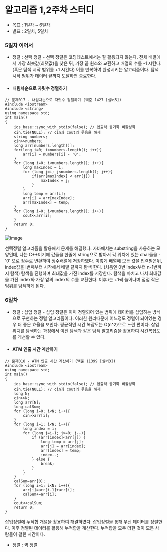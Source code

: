 # 알고리즘 1,2주차 스터디
- 목표 : 1일차 ~ 6일차
- 발표 : 2일차, 5일차
### 5일차 이어서
- 정렬 : 선택 정렬 - 선택 정렬은 코딩테스트에서는 잘 활용되지 않는다. 전체 배열에서 가장 최솟값(최댓값)을 찾은 뒤, 가장 끝 원소와 교환하고 배열의 수를 -1 시킨다. (혹은 탐색 시작 범위를 +1 시킨다) 이를 반복하여 완성시키는 알고리즘이다. 탐색 시작 범위가 데이터 끝까지 도달하면 종료한다.
- #### 내림차순으로 자릿수 정렬하기
```
// 문제017 - 내림차순으로 자릿수 정렬하기 (백준 1427 [실버5])
#include <iostream>
#include <string>
using namespace std;
int main()
{
    ios_base::sync_with_stdio(false); // 입출력 동기화 비활성화
    cin.tie(NULL); // cin과 cout의 묶음을 해제
    string numbers;
    cin>>numbers;
    long arr[numbers.length()];
    for(long i=0; i<numbers.length(); i++){
        arr[i] = numbers[i] - '0';
    }
    for (long i=0; i<numbers.length(); i++){
        long maxIndex = i;
        for (long j=i; j<numbers.length(); j++){
            if(arr[maxIndex] < arr[j]) {
                maxIndex = j;
            }
        }
        long temp = arr[i];
        arr[i] = arr[maxIndex];
        arr[maxIndex] = temp;
    }
    for (long i=0; i<numbers.length(); i++){
        cout<<arr[i];
    }
    return 0;
}
```
![image](https://github.com/ChaeDoll/TIL/assets/108540812/fc0d28b6-b251-4546-8e1c-051e079a0488)

선택정렬 알고리즘을 활용해서 문제를 해결했다. 자바에서는 substring을 사용하는 모양인데, 나는 C++이기에 값들을 한줄에 string으로 받아서 각 위치에 있는 char들을 - '0' 으로 정수로 변환하여 정수배열에 저장하였다. 이렇게 배열에 모든 값을 입력받은뒤, index값을 i번째부터 시작해서 배열 끝까지 탐색 한다. (처음엔 0번 index부터 n-1번까지 탐색) 탐색을 진행하며 최대값을 가진 index를 저장한다. 탐색을 마치고 나서 최대값을 가진 index와 가장 앞의 index의 수를 교환한다. 이후 i는 +1씩 늘어나며 점점 작은 범위를 탐색하게 된다. 
### 6일차
- 정렬 : 삽입 정렬 - 삽입 정렬은 이미 정렬되어 있는 범위에 데이터를 삽입하는 방식으로 구현하는 정렬 알고리즘이다. 이러한 원리때문에 어느정도 정렬이 되어있는 경우 더 좋은 효율을 보인다. 평균적인 시간 복잡도는 O(n^2)으로 느린 편이다. 삽입 위치를 탐색하는 과정에서 이진 탐색과 같은 탐색 알고리즘을 활용하여 시간복잡도를 개선할 수 있다.
- #### ATM 인출 시간 계산하기
```
// 문제018 - ATM 인출 시간 계산하기 (백준 11399 [실버3])
#include <iostream>
using namespace std;
int main()
{
    ios_base::sync_with_stdio(false); // 입출력 동기화 비활성화
    cin.tie(NULL); // cin과 cout의 묶음을 해제
    long N;
    cin>>N;
    long arr[N];
    long calSum;
    for (long i=0; i<N; i++){
        cin>>arr[i];
    }
    for (long i=1; i<N; i++){
        long index = i;
        for (long j=i-1; j>=0; j--){
            if (arr[index]<arr[j]) {
                long temp = arr[j];
                arr[j] = arr[index];
                arr[index] = temp;
                index--;
            } else {
                break;
            }
        }
    }
    calSum=arr[0];
    for (long i=1; i<N; i++){
        arr[i]=arr[i-1]+arr[i];
        calSum+=arr[i];
    }
    cout<<calSum;
    return 0;
}
```
삽입정렬에 누적합 개념을 활용하여 해결하였다. 삽입정렬을 통해 우선 데이터를 정렬한다. 이후 정열된 데이터를 활용해 누적합을 계산한다. 누적합을 모두 더한 것이 모든 사람들이 걸린 시간이다.
- 정렬 : 퀵 정렬

